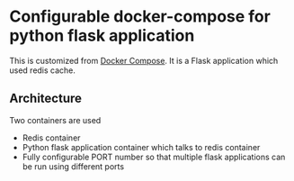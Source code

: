 # Configurable docker-compose for python flask application

This is customized from [Docker Compose](https://docs.docker.com/compose/gettingstarted/). It is a Flask application which used redis cache.

## Architecture

Two containers are used 
- Redis container
- Python flask application container which talks to redis container
- Fully configurable PORT number so that multiple flask applications can be run using different ports


